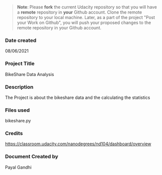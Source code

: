 >**Note**: Please **fork** the current Udacity repository so that you will have a **remote** repository in **your** Github account. Clone the remote repository to your local machine. Later, as a part of the project "Post your Work on Github", you will push your proposed changes to the remote repository in your Github account.

### Date created
08/06/2021

### Project Title
BikeShare Data Analysis

### Description
The Project is about the bikeshare data and the calculating the statistics

### Files used
bikeshare.py

### Credits
https://classroom.udacity.com/nanodegrees/nd104/dashboard/overview

### Document Created by
Payal Gandhi